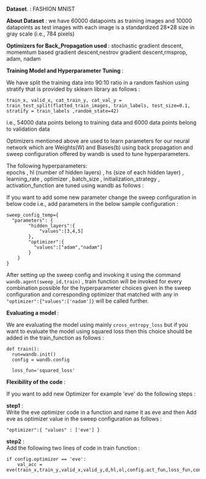 <strong>Dataset</strong>. : FASHION MNIST <br />

<strong>About Dataset</strong> : we have 60000 datapoints as training images and 10000 datapoints as test images with each image is a standardized 28*28 size in gray scale (i.e., 784 pixels) <br/>

<strong> Optimizers for Back_Propagation used </strong> : stochastic gradient descent, momemtum based gradient descent,nestrov gradient descent,rmsprop, adam, nadam <br/>

<strong> Training Model and Hyperparameter Tuning </strong> : <br/>

We have split the training data into 90:10 ratio in a random fashion using stratify that is provided by sklearn library as follows :</br>
```
train_x, valid_x, cat_train_y, cat_val_y = train_test_split(flatted_train_images, train_labels, test_size=0.1, stratify = train_labels ,random_state=42)
```

i.e., 54000 data points belong to training data and 6000 data points belong to validation data </br>

Optimizers mentioned above are used to learn parameters for our neural network which are Weights(W) and Biases(b) using back propagation and sweep configuration offered by wandb is used to tune hyperparameters.

The following hyperparameters: <br/>
epochs , hl (number of hidden layers) , hs (size of each hidden layer) , learning_rate , optimizer , batch_size , initialization_strategy , activation_function are tuned using wandb as follows : <br/>

If you want to add some new parameter change the sweep configuration in below code i.e., add parameters in the below sample configuration : <br/>
```
sweep_config_temp={
  "parameters": {
        "hidden_layers":{
            "values":[3,4,5]
        },
        "optimizer":{
          "values":["adam","nadam"]
        }
    }
}
```

After setting up the sweep config and invoking it using the command ```wandb.agent(sweep_id,train)``` ,
train function will be invoked for every combination possible for the hyperparameter choices given in the sweep configuration and corresponding optimizer that matched with any in ```"optimizer":{"values":['nadam']}``` will be called further. <br/>

<strong>Evaluating a model </strong> : <br/>

We are evaluating the model using mainly ```cross_entropy_loss``` but if you want to evaluate the model using squared loss then this choice should be added in the train_function as follows : <br/>
```
def train():
  run=wandb.init()
  config = wandb.config
 
  loss_fun='squared_loss'
```
<strong> Flexibility of the code </strong> : <br/>

If you want to add new Optimizer for example 'eve' do the following steps : <br/>

<strong> step1</strong> : <br/> Write the eve optimizer code in a function and name it as eve and then Add eve as optimizer value in the sweep configuration as follows : <br/>
```
"optimizer":{ "values" : ['eve'] }
```
<strong>step2</strong> : <br/> Add the following two lines of code in train function : <br/>
```
if config.optimizer == 'eve':
    val_acc = eve(train_x,train_y,valid_x,valid_y,d,hl,ol,config.act_fun,loss_fun,config.epochs,config.eta,config.strat,alpha,config.batch_size)
```

